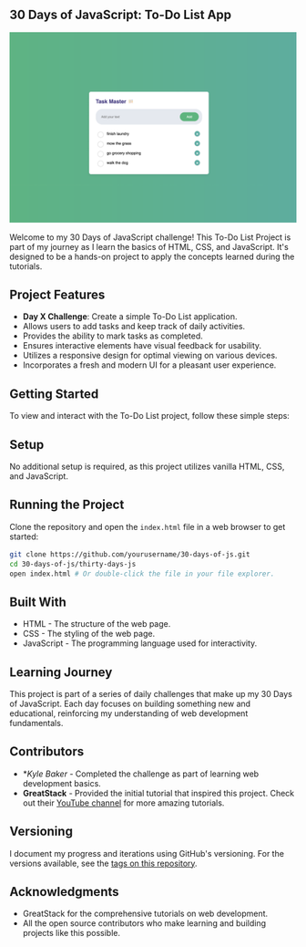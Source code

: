 30 Days of JavaScript: To-Do List App
-----------------------------------------
![Cover Image](/todo/images/cover.png)


Welcome to my 30 Days of JavaScript challenge! This To-Do List Project is part of my journey as I learn the basics of HTML, CSS, and JavaScript. It's designed to be a hands-on project to apply the concepts learned during the tutorials.

Project Features
----------------

- **Day X Challenge**: Create a simple To-Do List application.
- Allows users to add tasks and keep track of daily activities.
- Provides the ability to mark tasks as completed.
- Ensures interactive elements have visual feedback for usability.
- Utilizes a responsive design for optimal viewing on various devices.
- Incorporates a fresh and modern UI for a pleasant user experience.

Getting Started
---------------

To view and interact with the To-Do List project, follow these simple steps:

Setup
-----

No additional setup is required, as this project utilizes vanilla HTML, CSS, and JavaScript.

Running the Project
-------------------

Clone the repository and open the `index.html` file in a web browser to get started:

```bash
git clone https://github.com/yourusername/30-days-of-js.git
cd 30-days-of-js/thirty-days-js
open index.html # Or double-click the file in your file explorer.
```

Built With
----------

- HTML - The structure of the web page.
- CSS - The styling of the web page.
- JavaScript - The programming language used for interactivity.

Learning Journey
----------------

This project is part of a series of daily challenges that make up my 30 Days of JavaScript. Each day focuses on building something new and educational, reinforcing my understanding of web development fundamentals.

Contributors
------------

- **Kyle Baker* - Completed the challenge as part of learning web development basics.
- **GreatStack** - Provided the initial tutorial that inspired this project. Check out their [YouTube channel](https://www.youtube.com/greatstack) for more amazing tutorials.

Versioning
----------

I document my progress and iterations using GitHub's versioning. For the versions available, see the [tags on this repository](https://github.com/yourusername/30-days-of-js/tags).

Acknowledgments
---------------

- GreatStack for the comprehensive tutorials on web development.
- All the open source contributors who make learning and building projects like this possible.
